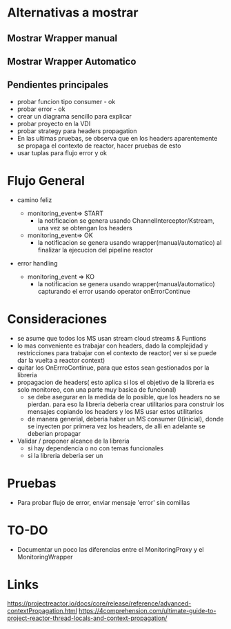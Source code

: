 # Alternativas a mostrar
## Mostrar Wrapper manual
## Mostrar Wrapper Automatico


## Pendientes principales
- probar funcion tipo consumer - ok 
- probar error - ok 
- crear un diagrama sencillo para explicar
- probar proyecto en la VDI
- probar strategy para headers propagation 
- En las ultimas pruebas, se observa que en los headers aparentemente se propaga el contexto de reactor, hacer pruebas de esto
- usar tuplas para flujo error y ok


# Flujo General
- camino feliz
    - monitoring_event=> START
        - la notificacion se genera usando ChannelInterceptor/Kstream, una vez se obtengan los headers
    - monitoring_event=> OK
        -  la notificacion se genera usando wrapper(manual/automatico) al finalizar la ejecucion del pipeline reactor

- error handling
    - monitoring_event => KO
        - la notificacion se genera usando wrapper(manual/automatico) capturando el error usando operator onErrorContinue

# Consideraciones
- se asume que todos los MS usan stream cloud streams & Funtions
- lo mas conveniente es trabajar con headers, dado la complejidad y restricciones para trabajar con el contexto de reactor( ver si se puede dar la vuelta a reactor context)
- quitar los OnErrroContinue, para que estos sean gestionados por la libreria
- propagacion de headers( esto aplica si los el objetivo de la libreria es solo monitoreo, con una parte muy basica de funcional)
    - se debe asegurar en la medida de lo posible, que los headers no  se pierdan. para eso la libreria deberia crear utilitarios para construir los mensajes copiando los headers y los MS usar estos utilitarios 
    - de manera generial, deberia haber un MS consumer 0(inicial), donde se inyecten por primera vez los headers, de alli en adelante se deberian propagar
- Validar / proponer alcance de la libreria
    - si hay dependencia o no con temas funcionales
    - si la libreria deberia ser un 

# Pruebas
- Para probar flujo de error, enviar mensaje 'error' sin comillas


# TO-DO
- Documentar un poco las diferencias entre el MonitoringProxy y el MonitoringWrapper

# Links
https://projectreactor.io/docs/core/release/reference/advanced-contextPropagation.html
https://4comprehension.com/ultimate-guide-to-project-reactor-thread-locals-and-context-propagation/